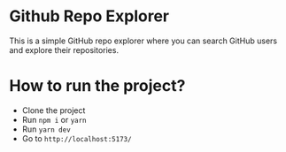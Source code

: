 # Github Repo Explorer

This is a simple GitHub repo explorer where you can search GitHub users and explore their repositories.

# How to run the project?
- Clone the project
- Run `npm i` or `yarn`
- Run `yarn dev`
- Go to `http://localhost:5173/`

